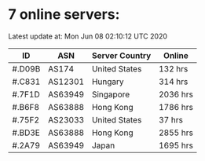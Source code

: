 # 7 online servers:

Latest update at: Mon Jun 08 02:10:12 UTC 2020

| ID | ASN | Server Country | Online |
| -- | --- | -------------- | ------ |
| #.D09B | AS174 | United States | 132 hrs |
| #.C831 | AS12301 | Hungary | 314 hrs |
| #.7F1D | AS63949 | Singapore | 2036 hrs |
| #.B6F8 | AS63888 | Hong Kong | 1786 hrs |
| #.75F2 | AS23033 | United States | 37 hrs |
| #.BD3E | AS63888 | Hong Kong | 2855 hrs |
| #.2A79 | AS63949 | Japan | 1695 hrs |

